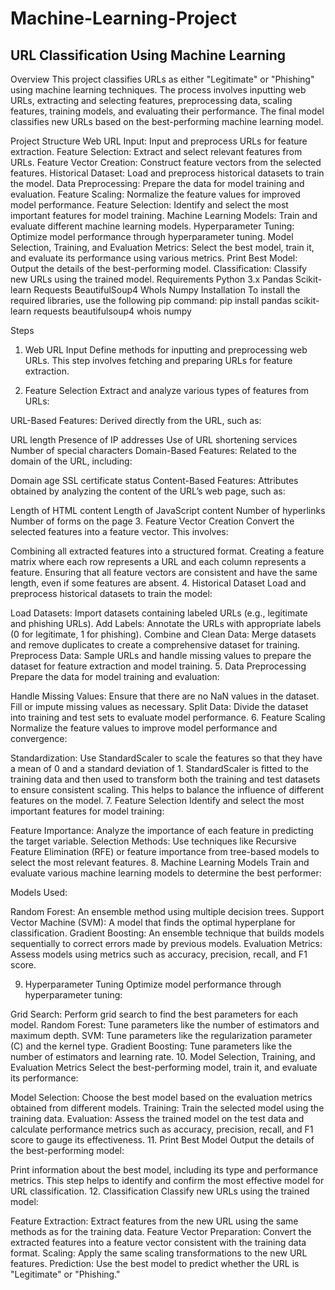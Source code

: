 # Machine-Learning-Project
<h2>URL Classification Using Machine Learning</h2>

Overview
This project classifies URLs as either "Legitimate" or "Phishing" using machine learning techniques. The process involves inputting web URLs, extracting and selecting features, preprocessing data, scaling features, training models, and evaluating their performance. The final model classifies new URLs based on the best-performing machine learning model.

Project Structure
Web URL Input: Input and preprocess URLs for feature extraction.
Feature Selection: Extract and select relevant features from URLs.
Feature Vector Creation: Construct feature vectors from the selected features.
Historical Dataset: Load and preprocess historical datasets to train the model.
Data Preprocessing: Prepare the data for model training and evaluation.
Feature Scaling: Normalize the feature values for improved model performance.
Feature Selection: Identify and select the most important features for model training.
Machine Learning Models: Train and evaluate different machine learning models.
Hyperparameter Tuning: Optimize model performance through hyperparameter tuning.
Model Selection, Training, and Evaluation Metrics: Select the best model, train it, and evaluate its performance using various metrics.
Print Best Model: Output the details of the best-performing model.
Classification: Classify new URLs using the trained model.
Requirements
Python 3.x
Pandas
Scikit-learn
Requests
BeautifulSoup4
WhoIs
Numpy
Installation
To install the required libraries, use the following pip command:
pip install pandas scikit-learn requests beautifulsoup4 whois numpy

Steps
1. Web URL Input
Define methods for inputting and preprocessing web URLs. This step involves fetching and preparing URLs for feature extraction.

2. Feature Selection
Extract and analyze various types of features from URLs:

URL-Based Features: Derived directly from the URL, such as:

URL length
Presence of IP addresses
Use of URL shortening services
Number of special characters
Domain-Based Features: Related to the domain of the URL, including:

Domain age
SSL certificate status
Content-Based Features: Attributes obtained by analyzing the content of the URL’s web page, such as:

Length of HTML content
Length of JavaScript content
Number of hyperlinks
Number of forms on the page
3. Feature Vector Creation
Convert the selected features into a feature vector. This involves:

Combining all extracted features into a structured format.
Creating a feature matrix where each row represents a URL and each column represents a feature.
Ensuring that all feature vectors are consistent and have the same length, even if some features are absent.
4. Historical Dataset
Load and preprocess historical datasets to train the model:

Load Datasets: Import datasets containing labeled URLs (e.g., legitimate and phishing URLs).
Add Labels: Annotate the URLs with appropriate labels (0 for legitimate, 1 for phishing).
Combine and Clean Data: Merge datasets and remove duplicates to create a comprehensive dataset for training.
Preprocess Data: Sample URLs and handle missing values to prepare the dataset for feature extraction and model training.
5. Data Preprocessing
Prepare the data for model training and evaluation:

Handle Missing Values: Ensure that there are no NaN values in the dataset. Fill or impute missing values as necessary.
Split Data: Divide the dataset into training and test sets to evaluate model performance.
6. Feature Scaling
Normalize the feature values to improve model performance and convergence:

Standardization: Use StandardScaler to scale the features so that they have a mean of 0 and a standard deviation of 1.
StandardScaler is fitted to the training data and then used to transform both the training and test datasets to ensure consistent scaling.
This helps to balance the influence of different features on the model.
7. Feature Selection
Identify and select the most important features for model training:

Feature Importance: Analyze the importance of each feature in predicting the target variable.
Selection Methods: Use techniques like Recursive Feature Elimination (RFE) or feature importance from tree-based models to select the most relevant features.
8. Machine Learning Models
Train and evaluate various machine learning models to determine the best performer:

Models Used:

Random Forest: An ensemble method using multiple decision trees.
Support Vector Machine (SVM): A model that finds the optimal hyperplane for classification.
Gradient Boosting: An ensemble technique that builds models sequentially to correct errors made by previous models.
Evaluation Metrics: Assess models using metrics such as accuracy, precision, recall, and F1 score.

9. Hyperparameter Tuning
Optimize model performance through hyperparameter tuning:

Grid Search: Perform grid search to find the best parameters for each model.
Random Forest: Tune parameters like the number of estimators and maximum depth.
SVM: Tune parameters like the regularization parameter (C) and the kernel type.
Gradient Boosting: Tune parameters like the number of estimators and learning rate.
10. Model Selection, Training, and Evaluation Metrics
Select the best-performing model, train it, and evaluate its performance:

Model Selection: Choose the best model based on the evaluation metrics obtained from different models.
Training: Train the selected model using the training data.
Evaluation: Assess the trained model on the test data and calculate performance metrics such as accuracy, precision, recall, and F1 score to gauge its effectiveness.
11. Print Best Model
Output the details of the best-performing model:

Print information about the best model, including its type and performance metrics. This step helps to identify and confirm the most effective model for URL classification.
12. Classification
Classify new URLs using the trained model:

Feature Extraction: Extract features from the new URL using the same methods as for the training data.
Feature Vector Preparation: Convert the extracted features into a feature vector consistent with the training data format.
Scaling: Apply the same scaling transformations to the new URL features.
Prediction: Use the best model to predict whether the URL is "Legitimate" or "Phishing."



